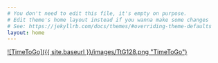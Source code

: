 ```yaml
---
# You don't need to edit this file, it's empty on purpose.
# Edit theme's home layout instead if you wanna make some changes
# See: https://jekyllrb.com/docs/themes/#overriding-theme-defaults
layout: home
---
```

[![TimeToGo]({{ site.baseurl }}/images/TtG128.png "TimeToGo")](https://itunes.apple.com/gb/app/ttg/id1198911840?mt=8)
